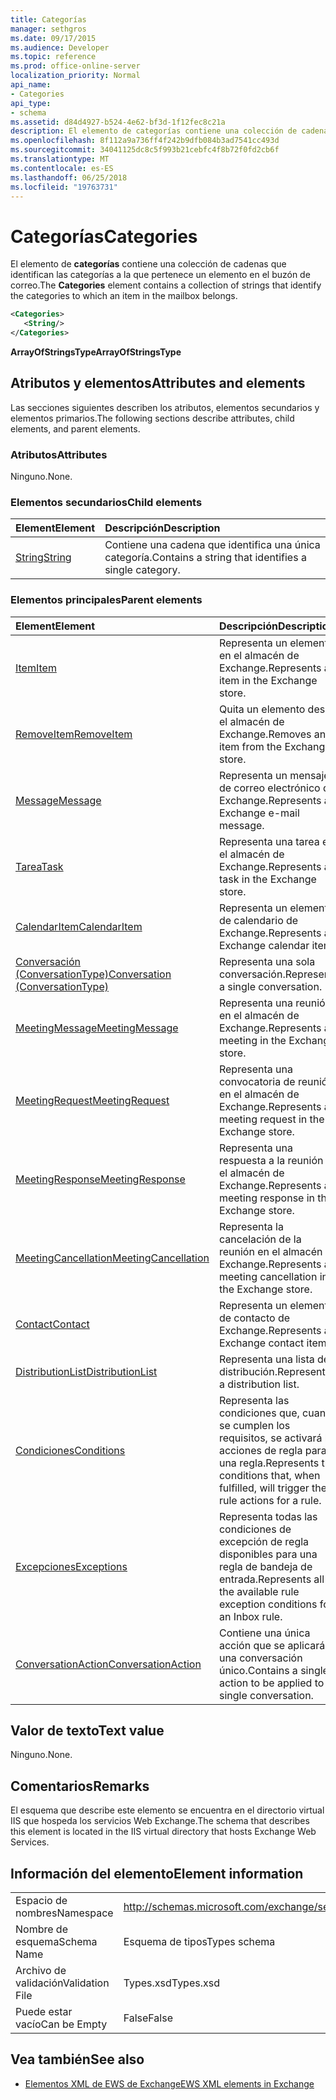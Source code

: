 ```yaml
---
title: Categorías
manager: sethgros
ms.date: 09/17/2015
ms.audience: Developer
ms.topic: reference
ms.prod: office-online-server
localization_priority: Normal
api_name:
- Categories
api_type:
- schema
ms.assetid: d84d4927-b524-4e62-bf3d-1f12fec8c21a
description: El elemento de categorías contiene una colección de cadenas que identifican las categorías a la que pertenece un elemento en el buzón de correo.
ms.openlocfilehash: 8f112a9a736ff4f242b9dfb084b3ad7541cc493d
ms.sourcegitcommit: 34041125dc8c5f993b21cebfc4f8b72f0fd2cb6f
ms.translationtype: MT
ms.contentlocale: es-ES
ms.lasthandoff: 06/25/2018
ms.locfileid: "19763731"
---
```

# <a name="categories"></a><span data-ttu-id="f7776-103">Categorías</span><span class="sxs-lookup"><span data-stu-id="f7776-103">Categories</span></span>

<span data-ttu-id="f7776-104">El elemento de **categorías** contiene una colección de cadenas que identifican las categorías a la que pertenece un elemento en el buzón de correo.</span><span class="sxs-lookup"><span data-stu-id="f7776-104">The **Categories** element contains a collection of strings that identify the categories to which an item in the mailbox belongs.</span></span> 
  
```XML
<Categories>
   <String/>
</Categories>
```

 <span data-ttu-id="f7776-105">**ArrayOfStringsType**</span><span class="sxs-lookup"><span data-stu-id="f7776-105">**ArrayOfStringsType**</span></span>
## <a name="attributes-and-elements"></a><span data-ttu-id="f7776-106">Atributos y elementos</span><span class="sxs-lookup"><span data-stu-id="f7776-106">Attributes and elements</span></span>

<span data-ttu-id="f7776-107">Las secciones siguientes describen los atributos, elementos secundarios y elementos primarios.</span><span class="sxs-lookup"><span data-stu-id="f7776-107">The following sections describe attributes, child elements, and parent elements.</span></span>
  
### <a name="attributes"></a><span data-ttu-id="f7776-108">Atributos</span><span class="sxs-lookup"><span data-stu-id="f7776-108">Attributes</span></span>

<span data-ttu-id="f7776-109">Ninguno.</span><span class="sxs-lookup"><span data-stu-id="f7776-109">None.</span></span>
  
### <a name="child-elements"></a><span data-ttu-id="f7776-110">Elementos secundarios</span><span class="sxs-lookup"><span data-stu-id="f7776-110">Child elements</span></span>

|<span data-ttu-id="f7776-111">**Element**</span><span class="sxs-lookup"><span data-stu-id="f7776-111">**Element**</span></span>|<span data-ttu-id="f7776-112">**Descripción**</span><span class="sxs-lookup"><span data-stu-id="f7776-112">**Description**</span></span>|
|:-----|:-----|
|[<span data-ttu-id="f7776-113">String</span><span class="sxs-lookup"><span data-stu-id="f7776-113">String</span></span>](string.md) <br/> |<span data-ttu-id="f7776-114">Contiene una cadena que identifica una única categoría.</span><span class="sxs-lookup"><span data-stu-id="f7776-114">Contains a string that identifies a single category.</span></span>  <br/> |
   
### <a name="parent-elements"></a><span data-ttu-id="f7776-115">Elementos principales</span><span class="sxs-lookup"><span data-stu-id="f7776-115">Parent elements</span></span>

|<span data-ttu-id="f7776-116">**Element**</span><span class="sxs-lookup"><span data-stu-id="f7776-116">**Element**</span></span>|<span data-ttu-id="f7776-117">**Descripción**</span><span class="sxs-lookup"><span data-stu-id="f7776-117">**Description**</span></span>|
|:-----|:-----|
|[<span data-ttu-id="f7776-118">Item</span><span class="sxs-lookup"><span data-stu-id="f7776-118">Item</span></span>](item.md) <br/> |<span data-ttu-id="f7776-119">Representa un elemento en el almacén de Exchange.</span><span class="sxs-lookup"><span data-stu-id="f7776-119">Represents an item in the Exchange store.</span></span>  <br/> |
|[<span data-ttu-id="f7776-120">RemoveItem</span><span class="sxs-lookup"><span data-stu-id="f7776-120">RemoveItem</span></span>](removeitem.md) <br/> |<span data-ttu-id="f7776-121">Quita un elemento desde el almacén de Exchange.</span><span class="sxs-lookup"><span data-stu-id="f7776-121">Removes an item from the Exchange store.</span></span>  <br/> |
|[<span data-ttu-id="f7776-122">Message</span><span class="sxs-lookup"><span data-stu-id="f7776-122">Message</span></span>](message-ex15websvcsotherref.md) <br/> |<span data-ttu-id="f7776-123">Representa un mensaje de correo electrónico de Exchange.</span><span class="sxs-lookup"><span data-stu-id="f7776-123">Represents an Exchange e-mail message.</span></span>  <br/> |
|[<span data-ttu-id="f7776-124">Tarea</span><span class="sxs-lookup"><span data-stu-id="f7776-124">Task</span></span>](task.md) <br/> |<span data-ttu-id="f7776-125">Representa una tarea en el almacén de Exchange.</span><span class="sxs-lookup"><span data-stu-id="f7776-125">Represents a task in the Exchange store.</span></span>  <br/> |
|[<span data-ttu-id="f7776-126">CalendarItem</span><span class="sxs-lookup"><span data-stu-id="f7776-126">CalendarItem</span></span>](calendaritem.md) <br/> |<span data-ttu-id="f7776-127">Representa un elemento de calendario de Exchange.</span><span class="sxs-lookup"><span data-stu-id="f7776-127">Represents an Exchange calendar item.</span></span>  <br/> |
|[<span data-ttu-id="f7776-128">Conversación (ConversationType)</span><span class="sxs-lookup"><span data-stu-id="f7776-128">Conversation (ConversationType)</span></span>](conversation-conversationtype.md) <br/> |<span data-ttu-id="f7776-129">Representa una sola conversación.</span><span class="sxs-lookup"><span data-stu-id="f7776-129">Represents a single conversation.</span></span>  <br/> |
|[<span data-ttu-id="f7776-130">MeetingMessage</span><span class="sxs-lookup"><span data-stu-id="f7776-130">MeetingMessage</span></span>](meetingmessage.md) <br/> |<span data-ttu-id="f7776-131">Representa una reunión en el almacén de Exchange.</span><span class="sxs-lookup"><span data-stu-id="f7776-131">Represents a meeting in the Exchange store.</span></span>  <br/> |
|[<span data-ttu-id="f7776-132">MeetingRequest</span><span class="sxs-lookup"><span data-stu-id="f7776-132">MeetingRequest</span></span>](meetingrequest.md) <br/> |<span data-ttu-id="f7776-133">Representa una convocatoria de reunión en el almacén de Exchange.</span><span class="sxs-lookup"><span data-stu-id="f7776-133">Represents a meeting request in the Exchange store.</span></span>  <br/> |
|[<span data-ttu-id="f7776-134">MeetingResponse</span><span class="sxs-lookup"><span data-stu-id="f7776-134">MeetingResponse</span></span>](meetingresponse.md) <br/> |<span data-ttu-id="f7776-135">Representa una respuesta a la reunión en el almacén de Exchange.</span><span class="sxs-lookup"><span data-stu-id="f7776-135">Represents a meeting response in the Exchange store.</span></span>  <br/> |
|[<span data-ttu-id="f7776-136">MeetingCancellation</span><span class="sxs-lookup"><span data-stu-id="f7776-136">MeetingCancellation</span></span>](meetingcancellation.md) <br/> |<span data-ttu-id="f7776-137">Representa la cancelación de la reunión en el almacén de Exchange.</span><span class="sxs-lookup"><span data-stu-id="f7776-137">Represents a meeting cancellation in the Exchange store.</span></span>  <br/> |
|[<span data-ttu-id="f7776-138">Contact</span><span class="sxs-lookup"><span data-stu-id="f7776-138">Contact</span></span>](contact.md) <br/> |<span data-ttu-id="f7776-139">Representa un elemento de contacto de Exchange.</span><span class="sxs-lookup"><span data-stu-id="f7776-139">Represents an Exchange contact item.</span></span>  <br/> |
|[<span data-ttu-id="f7776-140">DistributionList</span><span class="sxs-lookup"><span data-stu-id="f7776-140">DistributionList</span></span>](distributionlist.md) <br/> |<span data-ttu-id="f7776-141">Representa una lista de distribución.</span><span class="sxs-lookup"><span data-stu-id="f7776-141">Represents a distribution list.</span></span>  <br/> |
|[<span data-ttu-id="f7776-142">Condiciones</span><span class="sxs-lookup"><span data-stu-id="f7776-142">Conditions</span></span>](conditions.md) <br/> |<span data-ttu-id="f7776-143">Representa las condiciones que, cuando se cumplen los requisitos, se activará las acciones de regla para una regla.</span><span class="sxs-lookup"><span data-stu-id="f7776-143">Represents the conditions that, when fulfilled, will trigger the rule actions for a rule.</span></span>  <br/> |
|[<span data-ttu-id="f7776-144">Excepciones</span><span class="sxs-lookup"><span data-stu-id="f7776-144">Exceptions</span></span>](exceptions.md) <br/> |<span data-ttu-id="f7776-145">Representa todas las condiciones de excepción de regla disponibles para una regla de bandeja de entrada.</span><span class="sxs-lookup"><span data-stu-id="f7776-145">Represents all the available rule exception conditions for an Inbox rule.</span></span>  <br/> |
|[<span data-ttu-id="f7776-146">ConversationAction</span><span class="sxs-lookup"><span data-stu-id="f7776-146">ConversationAction</span></span>](conversationaction.md) <br/> |<span data-ttu-id="f7776-147">Contiene una única acción que se aplicará a una conversación único.</span><span class="sxs-lookup"><span data-stu-id="f7776-147">Contains a single action to be applied to a single conversation.</span></span>  <br/> |
   
## <a name="text-value"></a><span data-ttu-id="f7776-148">Valor de texto</span><span class="sxs-lookup"><span data-stu-id="f7776-148">Text value</span></span>

<span data-ttu-id="f7776-149">Ninguno.</span><span class="sxs-lookup"><span data-stu-id="f7776-149">None.</span></span>
  
## <a name="remarks"></a><span data-ttu-id="f7776-150">Comentarios</span><span class="sxs-lookup"><span data-stu-id="f7776-150">Remarks</span></span>

<span data-ttu-id="f7776-151">El esquema que describe este elemento se encuentra en el directorio virtual IIS que hospeda los servicios Web Exchange.</span><span class="sxs-lookup"><span data-stu-id="f7776-151">The schema that describes this element is located in the IIS virtual directory that hosts Exchange Web Services.</span></span>
  
## <a name="element-information"></a><span data-ttu-id="f7776-152">Información del elemento</span><span class="sxs-lookup"><span data-stu-id="f7776-152">Element information</span></span>

|||
|:-----|:-----|
|<span data-ttu-id="f7776-153">Espacio de nombres</span><span class="sxs-lookup"><span data-stu-id="f7776-153">Namespace</span></span>  <br/> |http://schemas.microsoft.com/exchange/services/2006/types  <br/> |
|<span data-ttu-id="f7776-154">Nombre de esquema</span><span class="sxs-lookup"><span data-stu-id="f7776-154">Schema Name</span></span>  <br/> |<span data-ttu-id="f7776-155">Esquema de tipos</span><span class="sxs-lookup"><span data-stu-id="f7776-155">Types schema</span></span>  <br/> |
|<span data-ttu-id="f7776-156">Archivo de validación</span><span class="sxs-lookup"><span data-stu-id="f7776-156">Validation File</span></span>  <br/> |<span data-ttu-id="f7776-157">Types.xsd</span><span class="sxs-lookup"><span data-stu-id="f7776-157">Types.xsd</span></span>  <br/> |
|<span data-ttu-id="f7776-158">Puede estar vacío</span><span class="sxs-lookup"><span data-stu-id="f7776-158">Can be Empty</span></span>  <br/> |<span data-ttu-id="f7776-159">False</span><span class="sxs-lookup"><span data-stu-id="f7776-159">False</span></span>  <br/> |
   
## <a name="see-also"></a><span data-ttu-id="f7776-160">Vea también</span><span class="sxs-lookup"><span data-stu-id="f7776-160">See also</span></span>



- [<span data-ttu-id="f7776-161">Elementos XML de EWS de Exchange</span><span class="sxs-lookup"><span data-stu-id="f7776-161">EWS XML elements in Exchange</span></span>](ews-xml-elements-in-exchange.md)

